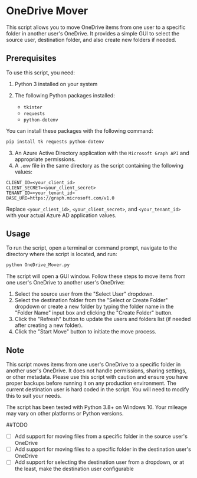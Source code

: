 
# OneDrive Mover

This script allows you to move OneDrive items from one user to a specific folder in another user's OneDrive. It provides a simple GUI to select the source user, destination folder, and also create new folders if needed.

## Prerequisites

To use this script, you need:

1. Python 3 installed on your system
2. The following Python packages installed:

   - `tkinter`
   - `requests`
   - `python-dotenv`

You can install these packages with the following command:

```sh
pip install tk requests python-dotenv
```

3. An Azure Active Directory application with the `Microsoft Graph API` and appropriate permissions.
4. A `.env` file in the same directory as the script containing the following values:

```
CLIENT_ID=<your_client_id>
CLIENT_SECRET=<your_client_secret>
TENANT_ID=<your_tenant_id>
BASE_URI=https://graph.microsoft.com/v1.0
```

Replace `<your_client_id>`, `<your_client_secret>`, and `<your_tenant_id>` with your actual Azure AD application values.

## Usage

To run the script, open a terminal or command prompt, navigate to the directory where the script is located, and run:

```sh
python OneDrive_Mover.py
```

The script will open a GUI window. Follow these steps to move items from one user's OneDrive to another user's OneDrive:

1. Select the source user from the "Select User" dropdown.
2. Select the destination folder from the "Select or Create Folder" dropdown or create a new folder by typing the folder name in the "Folder Name" input box and clicking the "Create Folder" button.
3. Click the "Refresh" button to update the users and folders list (if needed after creating a new folder).
4. Click the "Start Move" button to initiate the move process.

## Note

This script moves items from one user's OneDrive to a specific folder in another user's OneDrive. It does not handle permissions, sharing settings, or other metadata. Please use this script with caution and ensure you have proper backups before running it on any production environment.
The current destination user is hard coded in the script. You will need to modify this to suit your needs.

The script has been tested with Python 3.8+ on Windows 10. Your mileage may vary on other platforms or Python versions.


##TODO
- [ ] Add support for moving files from a specific folder in the source user's OneDrive
- [ ] Add support for moving files to a specific folder in the destination user's OneDrive
- [ ] Add support for selecting the destination user from a dropdown, or at the least, make the destination user configurable
